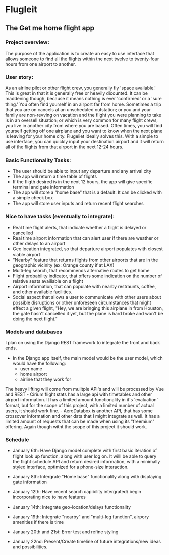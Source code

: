 # Flugleit

## The Get me home flight app

### Project overview:
The purpose of the application is to create an easy to use interface that allows someone to find all the flights within the next twelve to twenty-four hours from one airport to another. 

### User story:
As an airline pilot or other flight crew, you generally fly 'space available.' This is great in that it is generally free or heavily dicounted. It can be maddening though, because it means nothing is ever 'confirmed' or a 'sure thing.' You often find yourself in an airport far from home. Sometimes a trip that you are on cancels at an unscheduled outstation; or you and your family are non-revving on vacation and the flight you were planning to take is in an oversell situation; or which is very common for many flight crews, you live in another city from where you are based. Often times, you will find yourself getting off one airplane and you want to know when the next plane is leaving for your home city. Flugeliet ideally solves this. With a simple to use interface, you can quickly input your destination airport and it will return all of the flights from that airport in the next 12-24 hours.

### Basic Functionality Tasks: 
- The user should be able to input any departure and any arrival city
- The app will return a time table of flights
- If the fligth desired is in the next 12 hours, the app will give specific terminal and gate information
- The app will store a "home base" that is a default. It can be clicked with a simple check box
- The app will store user inputs and return recent flight searches

### Nice to have tasks (eventually to integrate):
- Real time flight alerts, that indicate whether a flight is delayed or cancelled
- Real time airport information that can alert user if there are weather or other delays to an airport
- Geo location integrated, so that departure airport populates with closest viable airport
- "Nearby" feature that returns flights from other airports that are in the geographic vicinity (ex: Orange county if at LAX)
- Multi-leg search, that recommends alternative routes to get home
- Flight probability indicator, that offers some indication on the number of relative seats availiable on a flight
- Airport information, that can populate with nearby restraunts, coffee, and other available facilities.
- Social aspect that allows a user to communicate with other users about possible disruptions or other unforeseen circumstances that might effect a given flight, "Hey, we are bringing this airplane in from Houston, the gate hasn't cancelled it yet, but the plane is hard broke and won't be doing the next flight."

### Models and databases
I plan on using the Django REST framework to integrate the front and back ends.
- In the Django app itself, the main model would be the user model, which would have the following:
    - user name
    - home airport
    - airline that they work for

The heavy lifting will come from mulitple API's and will be processed by Vue and REST
    - Cirium flight stats has a large api with timetables and other airport information. It has a limited amount functionality in it's 'evaluation' format, but for the scope of this project, with a limited number of actual users, it should work fine.
    - AeroDatabox is another API, that has some crossover information and other data that I might integrate as well. It has a limited amount of requests that can be made when using its "freemium" offering. Again though witht the scope of this project it should work. 

### Schedule

- January 6th: Have Django model complete with first basic iteration of flight look up function, along with user log on.  It willl be able to query the flight schedule API and return desired information, with a minimally styled interface, optimized for a phone-size interaction.

- January 8th: Intergrate "Home base" functionality along with displaying gate information

- January 12th: Have recent search capibility intergrated/ begin incorporating nice to have features

- January 14th: Integrate geo-location/delays functionality

- January 19th: Integrate "nearby" and "multi-leg function", airpory amenities if there is time

- January 20th and 21st: Error test and refine styling

- January 22nd: Present/Create timeline of future integrations/new ideas and possibilities.